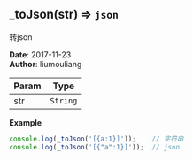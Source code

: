## \_toJson(str) ⇒ <code>json</code>
<p>转json</p>

**Date**: 2017-11-23  
**Author**: liumouliang  

| Param | Type |
| --- | --- |
| str | <code>String</code> | 

**Example**  
```javascript
console.log(_toJson('[{a:1}]'));	// 字符串console.log(_toJson('[{"a":1}]'));	// json
```

